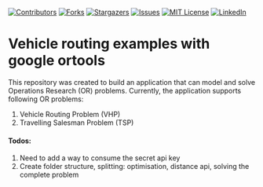 <!-- PROJECT SHIELDS -->
<!--
*** I'm using markdown "reference style" links for readability.
*** Reference links are enclosed in brackets [ ] instead of parentheses ( ).
*** See the bottom of this document for the declaration of the reference variables
*** for contributors-url, forks-url, etc. This is an optional, concise syntax you may use.
*** https://www.markdownguide.org/basic-syntax/#reference-style-links
-->
[![Contributors][contributors-shield]][contributors-url]
[![Forks][forks-shield]][forks-url]
[![Stargazers][stars-shield]][stars-url]
[![Issues][issues-shield]][issues-url]
[![MIT License][license-shield]][license-url]
[![LinkedIn][linkedin-shield]][linkedin-url]



# Vehicle routing examples with google ortools

This repository was created to build an application that can model and solve Operations Research (OR) problems. Currently, the application supports following OR problems:
1. Vehicle Routing Problem (VHP)
2. Travelling Salesman Problem (TSP)



#### Todos:
1. Need to add a way to consume the secret api key 
2. Create folder structure, splitting: optimisation, distance api, solving the complete problem




<!-- MARKDOWN LINKS & IMAGES -->
<!-- https://www.markdownguide.org/basic-syntax/#reference-style-links -->
[contributors-shield]: https://img.shields.io/github/contributors/amarinos/Vehicle-routing-optimization.svg?style=for-the-badge
[contributors-url]: https://github.com/amarinos/Vehicle-routing-optimization/graphs/contributors
[forks-shield]: https://img.shields.io/github/forks/amarinos/Vehicle-routing-optimization.svg?style=for-the-badge
[forks-url]: https://github.com/amarinos/Vehicle-routing-optimization/network/members
[stars-shield]: https://img.shields.io/github/stars/amarinos/Vehicle-routing-optimization.svg?style=for-the-badge
[stars-url]: https://github.com/amarinos/Vehicle-routing-optimization/stargazers
[issues-shield]: https://img.shields.io/github/issues/amarinos/Vehicle-routing-optimization.svg?style=for-the-badge
[issues-url]: https://github.com/amarinos/Vehicle-routing-optimization/issues
[license-shield]: https://img.shields.io/github/license/amarinos/Vehicle-routing-optimization.svg?style=for-the-badge
[license-url]: https://github.com/othneildrew/Best-README-Template/blob/master/LICENSE.txt
[linkedin-shield]: https://img.shields.io/badge/-LinkedIn-black.svg?style=for-the-badge&logo=linkedin&colorB=555
[linkedin-url]: https://linkedin.com/in/antonios-marinos-0492b175/
[product-screenshot]: images/screenshot.png
